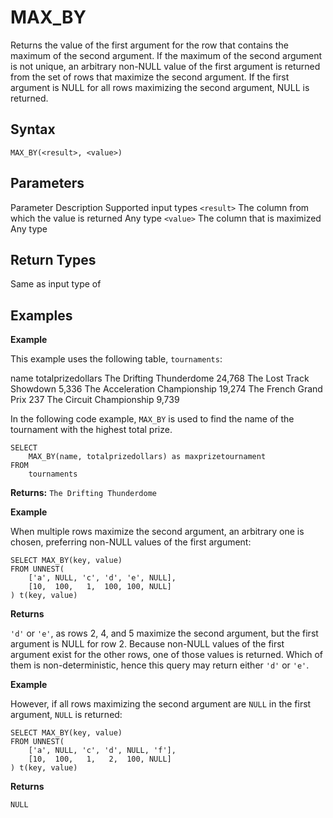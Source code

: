 # [](#max_by)MAX\_BY

Returns the value of the first argument for the row that contains the maximum of the second argument. If the maximum of the second argument is not unique, an arbitrary non-NULL value of the first argument is returned from the set of rows that maximize the second argument. If the first argument is NULL for all rows maximizing the second argument, NULL is returned.

## [](#syntax)Syntax

```
MAX_BY(<result>, <value>)
```

## [](#parameters)Parameters

Parameter Description Supported input types `<result>` The column from which the value is returned Any type `<value>` The column that is maximized Any type

## [](#return-types)Return Types

Same as input type of

## [](#examples)Examples

**Example**

This example uses the following table, `tournaments`:

name totalprizedollars The Drifting Thunderdome 24,768 The Lost Track Showdown 5,336 The Acceleration Championship 19,274 The French Grand Prix 237 The Circuit Championship 9,739

In the following code example, `MAX_BY` is used to find the name of the tournament with the highest total prize.

```
SELECT
	MAX_BY(name, totalprizedollars) as maxprizetournament
FROM
	tournaments
```

**Returns:** `The Drifting Thunderdome`

**Example**

When multiple rows maximize the second argument, an arbitrary one is chosen, preferring non-NULL values of the first argument:

```
SELECT MAX_BY(key, value)
FROM UNNEST(
    ['a', NULL, 'c', 'd', 'e', NULL],
    [10,  100,   1,  100, 100, NULL]
) t(key, value)
```

**Returns**

`'d'` or `'e'`, as rows 2, 4, and 5 maximize the second argument, but the first argument is NULL for row 2. Because non-NULL values of the first argument exist for the other rows, one of those values is returned. Which of them is non-deterministic, hence this query may return either `'d'` or `'e'`.

**Example**

However, if all rows maximizing the second argument are `NULL` in the first argument, `NULL` is returned:

```
SELECT MAX_BY(key, value)
FROM UNNEST(
    ['a', NULL, 'c', 'd', NULL, 'f'],
    [10,  100,   1,   2,  100, NULL]
) t(key, value)
```

**Returns**

`NULL`